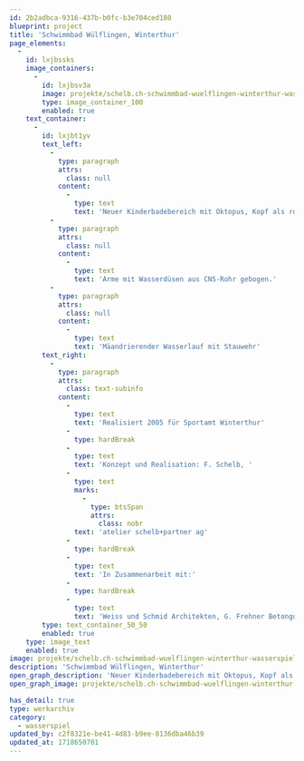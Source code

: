 ```yaml
---
id: 2b2adbca-9316-437b-b0fc-b3e704ced180
blueprint: project
title: 'Schwimmbad Wülflingen, Winterthur'
page_elements:
  -
    id: lxjbssks
    image_containers:
      -
        id: lxjbsv3a
        image: projekte/schelb.ch-schwimmbad-wuelflingen-winterthur-wasserspiel-0.jpg
        type: image_container_100
        enabled: true
    text_container:
      -
        id: lxjbt1yv
        text_left:
          -
            type: paragraph
            attrs:
              class: null
            content:
              -
                type: text
                text: 'Neuer Kinderbadebereich mit Oktopus, Kopf als rot eingefärbter Betonguss mit eingelegten Spiegeln aus Ton-Positiv.'
          -
            type: paragraph
            attrs:
              class: null
            content:
              -
                type: text
                text: 'Arme mit Wasserdüsen aus CNS-Rohr gebogen.'
          -
            type: paragraph
            attrs:
              class: null
            content:
              -
                type: text
                text: 'Mäandrierender Wasserlauf mit Stauwehr'
        text_right:
          -
            type: paragraph
            attrs:
              class: text-subinfo
            content:
              -
                type: text
                text: 'Realisiert 2005 für Sportamt Winterthur'
              -
                type: hardBreak
              -
                type: text
                text: 'Konzept und Realisation: F. Schelb, '
              -
                type: text
                marks:
                  -
                    type: btsSpan
                    attrs:
                      class: nobr
                text: 'atelier schelb+partner ag'
              -
                type: hardBreak
              -
                type: text
                text: 'In Zusammenarbeit mit:'
              -
                type: hardBreak
              -
                type: text
                text: 'Weiss und Schmid Architekten, G. Frehner Betonguss, à faire Metallwerkstatt'
        type: text_container_50_50
        enabled: true
    type: image_text
    enabled: true
image: projekte/schelb.ch-schwimmbad-wuelflingen-winterthur-wasserspiel-0.jpg
description: 'Schwimmbad Wülflingen, Winterthur'
open_graph_description: 'Neuer Kinderbadebereich mit Oktopus, Kopf als rot eingefärbter Betonguss mit eingelegten Spiegeln aus Ton-Positiv.'
open_graph_image: projekte/schelb.ch-schwimmbad-wuelflingen-winterthur-wasserspiel-0.jpg

has_detail: true
type: werkarchiv
category:
  - wasserspiel
updated_by: c2f8321e-be41-4d83-b9ee-8136dba46b39
updated_at: 1718650701
---
```

